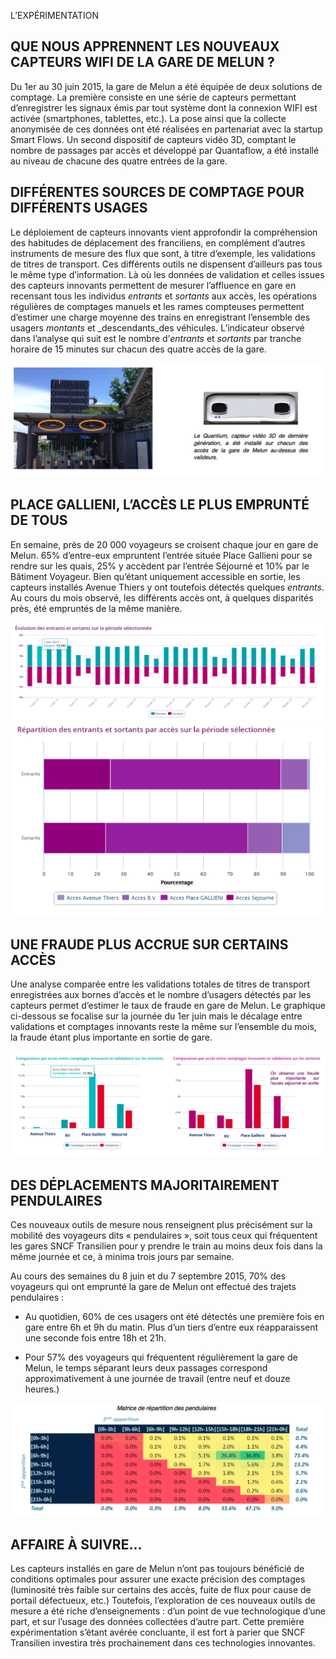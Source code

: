 L’EXPÉRIMENTATION
## QUE NOUS APPRENNENT LES NOUVEAUX CAPTEURS WIFI DE LA GARE DE MELUN ?


Du 1er au 30 juin 2015, la gare de Melun a été équipée de deux solutions de comptage. La première consiste en une série de capteurs permettant d’enregistrer les signaux émis par tout système dont la connexion WIFI est activée (smartphones, tablettes, etc.). La pose ainsi que la collecte anonymisée de ces données ont été réalisées en partenariat avec la startup Smart Flows. Un second dispositif de capteurs vidéo 3D, comptant le nombre de passages par accès et développé par Quantaflow, a été installé au niveau de chacune des quatre entrées de la gare. 

## DIFFÉRENTES SOURCES DE COMPTAGE POUR DIFFÉRENTS USAGES

Le déploiement de capteurs innovants vient approfondir la compréhension des habitudes de déplacement des franciliens, en complément d’autres instruments de mesure des flux que sont, à titre d’exemple, les validations de titres de transport. Ces différents outils ne dispensent d’ailleurs pas tous le même type d’information. Là où les données de validation et celles issues des capteurs innovants permettent de mesurer l’affluence en gare en recensant tous les individus _entrants_ et _sortants_ aux accès, les opérations régulières de comptages manuels et les rames compteuses permettent d’estimer une charge moyenne des trains en enregistrant l’ensemble des usagers _montants_ et _descendants_des véhicules. L’indicateur observé dans l’analyse qui suit est le nombre d’_entrants_ et _sortants_ par tranche horaire de 15 minutes sur chacun des quatre accès de la gare. 

![](art2-img0.png)

## PLACE GALLIENI, L’ACCÈS LE PLUS EMPRUNTÉ DE TOUS

En semaine, près de 20 000 voyageurs se croisent chaque jour en gare de Melun. 65% d’entre-eux empruntent l’entrée située Place Gallieni pour se rendre sur les quais, 25% y accèdent par l’entrée Séjourné et 10% par le Bâtiment Voyageur. Bien qu’étant uniquement accessible en sortie, les capteurs installés Avenue Thiers y ont toutefois détectés quelques _entrants_. Au cours du mois observé, les différents accès ont, à quelques disparités près, été empruntés de la même manière. 

![](art2-img1.png)
![](art2-img2.png)

## UNE FRAUDE PLUS ACCRUE SUR CERTAINS ACCÈS

Une analyse comparée entre les validations totales de titres de transport enregistrées aux bornes d’accès et le nombre d’usagers détectés par les capteurs permet d’estimer le taux de fraude en gare de Melun. Le graphique ci-dessous se focalise sur la journée du 1er juin mais le décalage entre validations et comptages innovants reste la même sur l’ensemble du mois, la fraude étant plus importante en sortie de gare. 

![](art2-img3.png)

## DES DÉPLACEMENTS MAJORITAIREMENT PENDULAIRES

Ces nouveaux outils de mesure nous renseignent plus précisément sur la mobilité des voyageurs dits « pendulaires », soit tous ceux qui fréquentent les gares SNCF Transilien pour y prendre le train au moins deux fois dans la même journée et ce, à minima trois jours par semaine. 

Au cours des semaines du 8 juin et du 7 septembre 2015, 70% des voyageurs qui ont emprunté la gare de Melun ont effectué des trajets pendulaires :

- Au quotidien, 60% de ces usagers ont été détectés une première fois en gare entre 6h et 9h du matin. Plus d’un tiers d’entre eux réapparaissent une seconde fois entre 18h et 21h. 

- Pour 57% des voyageurs qui fréquentent régulièrement la gare de Melun, le temps séparant leurs deux passages correspond approximativement à une journée de travail (entre neuf et douze heures.)

![](art2-img4.png)

## AFFAIRE À SUIVRE...

Les capteurs installés en gare de Melun n’ont pas toujours bénéficié de conditions optimales pour assurer une exacte précision des comptages (luminosité très faible sur certains des accès, fuite de flux pour cause de portail défectueux, etc.) Toutefois, l’exploration de ces nouveaux outils de mesure a été riche d’enseignements : d’un point de vue technologique d’une part, et sur l’usage des données collectées d’autre part. Cette première expérimentation s’étant avérée concluante, il est fort à parier que SNCF Transilien investira très prochainement dans ces technologies innovantes.
